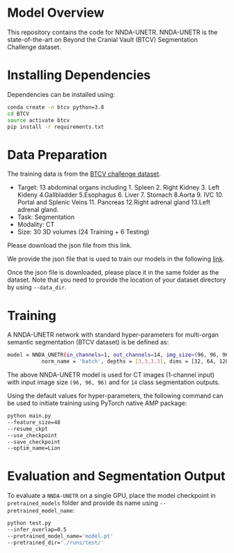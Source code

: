# Model Overview
This repository contains the code for NNDA-UNETR. NNDA-UNETR is the state-of-the-art on Beyond the Cranial Vault (BTCV) Segmentation Challenge dataset.

# Installing Dependencies
Dependencies can be installed using:
``` bash
conda create -n btcv python=3.8
cd BTCV
source activate btcv
pip install -r requirements.txt
```

# Data Preparation
<!-- ![image](https://lh3.googleusercontent.com/pw/AM-JKLX0svvlMdcrchGAgiWWNkg40lgXYjSHsAAuRc5Frakmz2pWzSzf87JQCRgYpqFR0qAjJWPzMQLc_mmvzNjfF9QWl_1OHZ8j4c9qrbR6zQaDJWaCLArRFh0uPvk97qAa11HtYbD6HpJ-wwTCUsaPcYvM=w1724-h522-no?authuser=0) -->

The training data is from the [BTCV challenge dataset](https://www.synapse.org/#!Synapse:syn3193805/wiki/217752).

- Target: 13 abdominal organs including 1. Spleen 2. Right Kidney 3. Left Kideny 4.Gallbladder 5.Esophagus 6. Liver 7. Stomach 8.Aorta 9. IVC 10. Portal and Splenic Veins 11. Pancreas 12.Right adrenal gland 13.Left adrenal gland.
- Task: Segmentation
- Modality: CT
- Size: 30 3D volumes (24 Training + 6 Testing)

Please download the json file from this link.

We provide the json file that is used to train our models in the following <a href="https://drive.google.com/file/d/1t4fIQQkONv7ArTSZe4Nucwkk1KfdUDvW/view?usp=sharing"> link</a>.

Once the json file is downloaded, please place it in the same folder as the dataset. Note that you need to provide the location of your dataset directory by using ```--data_dir```.

# Training

A NNDA-UNETR network with standard hyper-parameters for multi-organ semantic segmentation (BTCV dataset) is be defined as:

``` bash
model = NNDA_UNETR(in_channels=1, out_channels=14, img_size=(96, 96, 96), feature_size=16, num_heads=4,
		   norm_name = 'batch', depths = [3,3,3,3], dims = [32, 64, 128, 256], do_ds = False)
```


The above NNDA-UNETR model is used for CT images (1-channel input) with input image size ```(96, 96, 96)``` and for ```14``` class segmentation outputs.

Using the default values for hyper-parameters, the following command can be used to initiate training using PyTorch native AMP package:
``` bash
python main.py 
--feature_size=48  
--resume_ckpt 
--use_checkpoint  
--save_checkpoint 
--optim_name=Lion
```

# Evaluation and Segmentation Output

To evaluate a `NNDA-UNETR` on a single GPU, place the model checkpoint in `pretrained_models` folder and
provide its name using `--pretrained_model_name`:

```bash
python test.py   
--infer_overlap=0.5 
--pretrained_model_name='model.pt' 
--pretrained_dir='./runs/test/'
```

